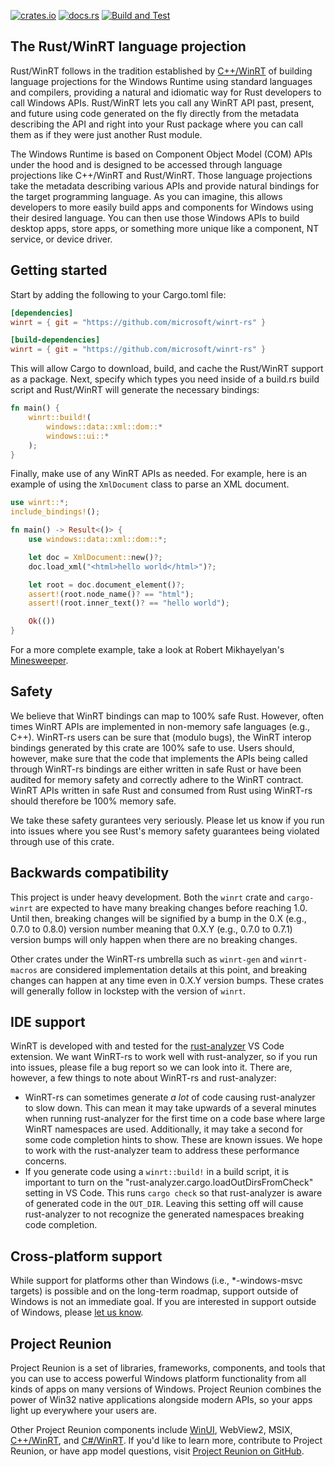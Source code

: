 [![crates.io](https://img.shields.io/crates/v/winrt.svg)](https://crates.io/crates/winrt)
[![docs.rs](https://docs.rs/winrt/badge.svg)](https://docs.rs/winrt)
[![Build and Test](https://github.com/microsoft/winrt-rs/workflows/Build%20and%20Test/badge.svg?event=push)](https://github.com/microsoft/winrt-rs/actions)

## The Rust/WinRT language projection

Rust/WinRT follows in the tradition established by [C++/WinRT](https://github.com/microsoft/cppwinrt) of building language projections for the Windows Runtime using standard languages and compilers, providing a natural and idiomatic way for Rust developers to call Windows APIs. Rust/WinRT lets you call any WinRT API past, present, and future using code generated on the fly directly from the metadata describing the API and right into your Rust package where you can call them as if they were just another Rust module.

The Windows Runtime is based on Component Object Model (COM) APIs under the hood and is designed to be accessed through language projections like C++/WinRT and Rust/WinRT. Those language projections take the metadata describing various APIs and provide natural bindings for the target programming language. As you can imagine, this allows developers to more easily build apps and components for Windows using their desired language. You can then use those Windows APIs to build desktop apps, store apps, or something more unique like a component, NT service, or device driver.

## Getting started

Start by adding the following to your Cargo.toml file:

```toml
[dependencies]
winrt = { git = "https://github.com/microsoft/winrt-rs" }

[build-dependencies]
winrt = { git = "https://github.com/microsoft/winrt-rs" }
```

This will allow Cargo to download, build, and cache the Rust/WinRT support as a package. Next, specify which types you need inside of a build.rs build script and Rust/WinRT will generate the necessary bindings:

```rust
fn main() {
    winrt::build!(
        windows::data::xml::dom::*
        windows::ui::*
    );
}
```

Finally, make use of any WinRT APIs as needed. For example, here is an example of using the `XmlDocument` class to parse an XML document.

```rust
use winrt::*;
include_bindings!();

fn main() -> Result<()> {
    use windows::data::xml::dom::*;

    let doc = XmlDocument::new()?;
    doc.load_xml("<html>hello world</html>")?;

    let root = doc.document_element()?;
    assert!(root.node_name()? == "html");
    assert!(root.inner_text()? == "hello world");

    Ok(())
}
```

For a more complete example, take a look at Robert Mikhayelyan's [Minesweeper](https://github.com/robmikh/minesweeper-rs).

## Safety

We believe that WinRT bindings can map to 100% safe Rust. However, often times WinRT APIs are implemented in non-memory safe languages (e.g., C++). WinRT-rs users can be sure that (modulo bugs), the WinRT interop bindings generated by this crate are 100% safe to use. Users should, however, make sure that the code that implements the APIs being called through WinRT-rs bindings are either written in safe Rust or have been audited for memory safety and correctly adhere to the WinRT contract. WinRT APIs written in safe Rust and consumed from Rust using WinRT-rs should therefore be 100% memory safe.

We take these safety gurantees very seriously. Please let us know if you run into issues where you see Rust's memory safety guarantees being violated through use of this crate. 

## Backwards compatibility 

This project is under heavy development. Both the `winrt` crate and `cargo-winrt` are expected to have many breaking changes before reaching 1.0. Until then, breaking changes will be signified by a bump in the 0.X (e.g., 0.7.0 to 0.8.0) version number meaning that 0.X.Y (e.g., 0.7.0 to 0.7.1) version bumps will only happen when there are no breaking changes. 

Other crates under the WinRT-rs umbrella such as `winrt-gen` and `winrt-macros` are considered implementation details at this point, and breaking changes can happen at any time even in 0.X.Y version bumps. These crates will generally follow in lockstep with the version of `winrt`. 

## IDE support

WinRT is developed with and tested for the [rust-analyzer](https://marketplace.visualstudio.com/items?itemName=matklad.rust-analyzer) VS Code extension. We want WinRT-rs to work well with rust-analyzer, so if you run into issues, please file a bug report so we can look into it. There are, however, a few things to note about WinRT-rs and rust-analyzer:

* WinRT-rs can sometimes generate _a lot_ of code causing rust-analyzer to slow down. This can mean it may take upwards of a several minutes when running rust-analyzer for the first time on a code base where large WinRT namespaces are used. Additionally, it may take a second for some code completion hints to show. These are known issues. We hope to work with the rust-analyzer team to address these performance concerns. 
* If you generate code using a `winrt::build!` in a build script, it is important to turn on the "rust-analyzer.cargo.loadOutDirsFromCheck" setting in VS Code. This runs `cargo check` so that rust-analyzer is aware of generated code in the `OUT_DIR`. Leaving this setting off will cause rust-analyzer to not recognize the generated namespaces breaking code completion. 

## Cross-platform support

While support for platforms other than Windows (i.e., *-windows-msvc targets) is possible and on the long-term roadmap, support outside of Windows is not an immediate goal. If you are interested in support outside of Windows, please [let us know](https://github.com/microsoft/winrt-rs/issues/143).

## Project Reunion

Project Reunion is a set of libraries, frameworks, components, and tools that you can use to access powerful Windows platform functionality from all kinds of apps on many versions of Windows. Project Reunion combines the power of Win32 native applications alongside modern APIs, so your apps light up everywhere your users are.

Other Project Reunion components include [WinUI](https://github.com/microsoft/microsoft-ui-xaml), WebView2, MSIX, [C++/WinRT](https://github.com/microsoft/cppwinrt), and [C#/WinRT](https://github.com/microsoft/cswinrt). If you'd like to learn more, contribute to Project Reunion, or have app model questions, visit [Project Reunion on GitHub](https://github.com/microsoft/ProjectReunion).
